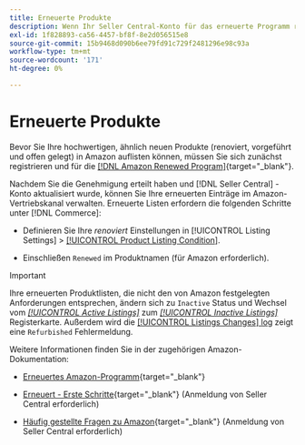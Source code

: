```yaml
---
title: Erneuerte Produkte
description: Wenn Ihr Seller Central-Konto für das erneuerte Programm registriert ist, können Sie Ihre erneuerten Einträge im Amazon-Sales Channel verwalten.
exl-id: 1f828893-ca56-4457-bf8f-8e2d056515e8
source-git-commit: 15b9468d090b6ee79fd91c729f2481296e98c93a
workflow-type: tm+mt
source-wordcount: '171'
ht-degree: 0%

---
```


# Erneuerte Produkte

Bevor Sie Ihre hochwertigen, ähnlich neuen Produkte (renoviert, vorgeführt und offen gelegt) in Amazon auflisten können, müssen Sie sich zunächst registrieren und für die [[!DNL Amazon Renewed Program]](https://sell.amazon.com/programs/renewed.html){target=&quot;_blank&quot;}.

Nachdem Sie die Genehmigung erteilt haben und [!DNL Seller Central] -Konto aktualisiert wurde, können Sie Ihre erneuerten Einträge im Amazon-Vertriebskanal verwalten. Erneuerte Listen erfordern die folgenden Schritte unter [!DNL Commerce]:

- Definieren Sie Ihre _renoviert_ Einstellungen in [!UICONTROL Listing Settings] > [[!UICONTROL Product Listing Condition]](./product-listing-condition.md).

- Einschließen `Renewed` im Produktnamen (für Amazon erforderlich).

>[!IMPORTANT]
>
>Ihre erneuerten Produktlisten, die nicht den von Amazon festgelegten Anforderungen entsprechen, ändern sich zu `Inactive` Status und Wechsel vom *[[!UICONTROL Active Listings]](./active-listings.md)* zum *[[!UICONTROL Inactive Listings]](./inactive-listings.md)* Registerkarte. Außerdem wird die [[!UICONTROL Listings Changes] log](./listing-changes-log.md) zeigt eine `Refurbished` Fehlermeldung.

Weitere Informationen finden Sie in der zugehörigen Amazon-Dokumentation:

- [Erneuertes Amazon-Programm](https://sell.amazon.com/programs/renewed.html){target=&quot;_blank&quot;}

- [Erneuert - Erste Schritte](https://sellercentral.amazon.com/gp/help/help.html/?itemID=201648580){target=&quot;_blank&quot;} (Anmeldung von Seller Central erforderlich)

- [Häufig gestellte Fragen zu Amazon](https://sellercentral.amazon.com/gp/help/help.html?itemID=202190060){target=&quot;_blank&quot;} (Anmeldung von Seller Central erforderlich)
